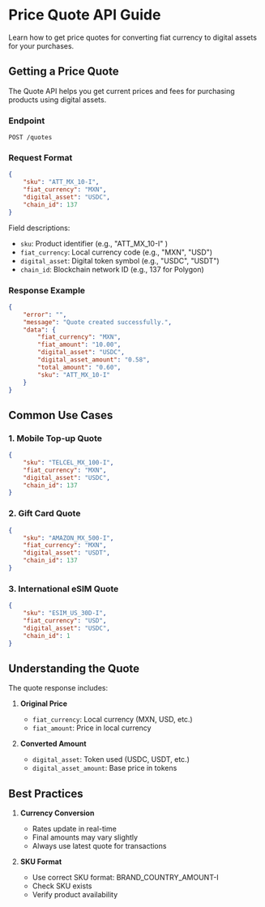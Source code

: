 # Price Quote API Guide

Learn how to get price quotes for converting fiat currency to digital assets for your purchases.

## Getting a Price Quote

The Quote API helps you get current prices and fees for purchasing products using digital assets.

### Endpoint
```http
POST /quotes
```

### Request Format

```json
{
    "sku": "ATT_MX_10-I",
    "fiat_currency": "MXN",
    "digital_asset": "USDC",
    "chain_id": 137
}
```

Field descriptions:
- `sku`: Product identifier (e.g., "ATT_MX_10-I" )
- `fiat_currency`: Local currency code (e.g., "MXN", "USD")
- `digital_asset`: Digital token symbol (e.g., "USDC", "USDT")
- `chain_id`: Blockchain network ID (e.g., 137 for Polygon)

### Response Example

```json
{
    "error": "",
    "message": "Quote created successfully.",
    "data": {
        "fiat_currency": "MXN",
        "fiat_amount": "10.00",
        "digital_asset": "USDC",
        "digital_asset_amount": "0.58",
        "total_amount": "0.60",
        "sku": "ATT_MX_10-I"
    }
}
```

## Common Use Cases

### 1. Mobile Top-up Quote
```json
{
    "sku": "TELCEL_MX_100-I",
    "fiat_currency": "MXN",
    "digital_asset": "USDC",
    "chain_id": 137
}
```

### 2. Gift Card Quote
```json
{
    "sku": "AMAZON_MX_500-I",
    "fiat_currency": "MXN",
    "digital_asset": "USDT",
    "chain_id": 137
}
```

### 3. International eSIM Quote
```json
{
    "sku": "ESIM_US_30D-I",
    "fiat_currency": "USD",
    "digital_asset": "USDC",
    "chain_id": 1
}
```


## Understanding the Quote

The quote response includes:
1. **Original Price**
   - `fiat_currency`: Local currency (MXN, USD, etc.)
   - `fiat_amount`: Price in local currency

2. **Converted Amount**
   - `digital_asset`: Token used (USDC, USDT, etc.)
   - `digital_asset_amount`: Base price in tokens


## Best Practices

1. **Currency Conversion**
   - Rates update in real-time
   - Final amounts may vary slightly
   - Always use latest quote for transactions

2. **SKU Format**
   - Use correct SKU format: BRAND_COUNTRY_AMOUNT-I
   - Check SKU exists
   - Verify product availability

